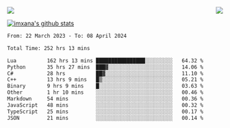 <p>
  <a href="https://count.getloli.com/"><img src="https://count.getloli.com/get/@xana.readme?theme=moebooru-h"></a>
  <img src="https://weather-icon.journeyad.repl.co/@hangzhou?v=1" align="right">
</p>


<a href="https://github.com/imxana"><img align="center" src="https://github-readme-stats.vercel.app/api?username=imxana&show_icons=true&include_all_commits=true&hide_border=tru&custom_title=imxana%27s%20Github%20Stats" alt="imxana's github stats" /></a> 

<!--START_SECTION:waka-->

```txt
From: 22 March 2023 - To: 08 April 2024

Total Time: 252 hrs 13 mins

Lua          162 hrs 13 mins ████████████████░░░░░░░░░   64.32 %
Python       35 hrs 27 mins  ███▓░░░░░░░░░░░░░░░░░░░░░   14.06 %
C#           28 hrs          ██▓░░░░░░░░░░░░░░░░░░░░░░   11.10 %
C++          13 hrs 9 mins   █▒░░░░░░░░░░░░░░░░░░░░░░░   05.21 %
Binary       9 hrs 9 mins    █░░░░░░░░░░░░░░░░░░░░░░░░   03.63 %
Other        1 hr 10 mins    ░░░░░░░░░░░░░░░░░░░░░░░░░   00.46 %
Markdown     54 mins         ░░░░░░░░░░░░░░░░░░░░░░░░░   00.36 %
JavaScript   48 mins         ░░░░░░░░░░░░░░░░░░░░░░░░░   00.32 %
TypeScript   25 mins         ░░░░░░░░░░░░░░░░░░░░░░░░░   00.17 %
JSON         21 mins         ░░░░░░░░░░░░░░░░░░░░░░░░░   00.14 %
```

<!--END_SECTION:waka-->

